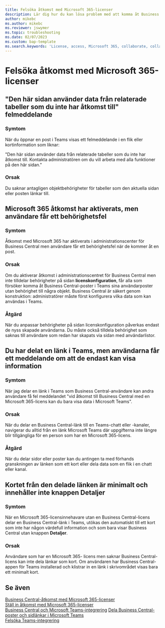 ```yaml
---
title: Felsöka åtkomst med Microsoft 365-licenser
description: Lär dig hur du kan lösa problem med att komma åt Business Central med bara en Microsoft 365-licens.
author: mikebc
ms.author: mikebc
ms.reviewer: jswymer
ms.topic: troubleshooting
ms.date: 02/07/2023
ms.custom: bap-template
ms.search.keywords: 'License, access, Microsoft 365, collaborate, collaboration, Teams, Microsoft Teams'
---
```


# Felsöka åtkomst med Microsoft 365-licenser

## "Den här sidan använder data från relaterade tabeller som du inte har åtkomst till" felmeddelande

### Symtom

När du öppnar en post i Teams visas ett felmeddelande i en flik eller kortinformation som liknar:

"Den här sidan använder data från relaterade tabeller som du inte har åtkomst till. Kontakta administratören om du vill arbeta med alla funktioner på den här sidan."

### Orsak

Du saknar antagligen objektbehörigheter för tabeller som den aktuella sidan eller posten länkar till.

## Microsoft 365 åtkomst har aktiverats, men användare får ett behörighetsfel

### Symtom

Åtkomst med Microsoft 365 har aktiverats i administrationscenter för Business Central men användare får ett behörighetsfel när de kommer åt en post.

### Orsak

Om du aktiverar åtkomst i administrationscentret för Business Central men inte tilldelar behörigheter på sidan **licenskonfiguration**, får alla som försöker komma åt Business Central-poster i Teams sina användarposter utan behörighet till några objekt. Business Central är säkert genom konstruktion: administratörer måste först konfigurera vilka data som kan användas i Teams. 

### Åtgärd

När du anpassar behörigheter på sidan licenskonfiguration påverkas endast de nyss skapade användarna. Du måste också tilldela behörighet som saknas till användare som redan har skapats via sidan med användarlistor. 

## Du har delat en länk i Teams, men användarna får ett meddelande om att de endast kan visa information

### Symtom

När jag delar en länk i Teams som Business Central-användare kan andra användare få fel meddelandet "vid åtkomst till Business Central med en Microsoft 365-licens kan du bara visa data i Microsoft Teams".

### Orsak

När du delar en Business Central-länk till en Teams-chatt eller -kanaler, navigerar du alltid från en länk Microsoft Teams där uppgifterna inte längre blir tillgängliga för en person som har en Microsoft 365-licens.

### Åtgärd

När du delar sidor eller poster kan du antingen ta med förhands granskningen av länken som ett kort eller dela data som en flik i en chatt eller kanal.

## Kortet från den delade länken är minimalt och innehåller inte knappen Detaljer

### Symtom 

När en Microsoft 365-licensinnehavare utan en Business Central-licens delar en Business Central-länk i Teams, utökas den automatiskt till ett kort som inte har någon värdefull information och som bara visar Business Central utan knappen **Detaljer**.

### Orsak

Användare som har en  Microsoft 365- licens men saknar Business Central-licens kan inte dela länkar som kort. Om användaren har Business Central-appen för Teams installerad och klistrar in en länk i skrivområdet visas bara ett minimalt kort. 

## Se även

[Business Central-åtkomst med Microsoft 365-licenser](admin-access-with-m365-license.md#minimum-requirements)  
[Ställ in åtkomst med Microsoft 365-licenser](admin-access-with-m365-license-setup.md)  
[Business Central och Microsoft Teams-integrering](across-teams-overview.md)
[Dela Business Central-poster och sidlänkar i Microsoft Teams](across-working-with-teams.md)  
[Felsöka Teams-integrering](admin-teams-troubleshooting.md)  